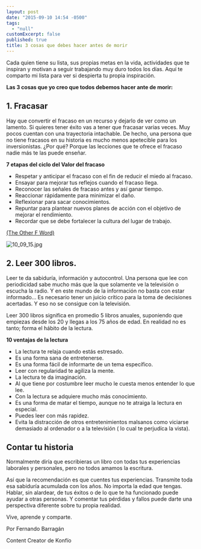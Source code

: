 ```yaml
---
layout: post
date: "2015-09-10 14:54 -0500"
tags: 
  - "null"
customExcerpt: false
published: true
title: 3 cosas que debes hacer antes de morir
---
```



Cada quien tiene su lista, sus propias metas en la vida, actividades que te inspiran y motivan a seguir trabajando muy duro todos los días. Aquí te comparto mi lista para ver si despierta tu propia inspiración.

**Las 3 cosas que yo creo que todos debemos hacer ante de morir:**

## 1. Fracasar

Hay que convertir el fracaso en un recurso y dejarlo de ver como un lamento. Si quieres tener éxito vas a tener que fracasar varias veces. Muy pocos cuentan con una trayectoria intachable. De hecho, una persona que no tiene fracasos en su historia es mucho menos apetecible para los inversionistas. ¿Por qué? Porque las lecciones que te ofrece el fracaso nadie más te las puede enseñar. 

**7 etapas del ciclo del Valor del fracaso**

- Respetar y anticipar el fracaso con el fin de reducir el miedo al fracaso.
- Ensayar para mejorar tus reflejos cuando el fracaso llega.
- Reconocer las señales de fracaso antes y así ganar tiempo.
- Reaccionar rápidamente para minimizar el daño.
- Reflexionar para sacar conocimientos.
- Repuntar para plantear nuevos planes de acción con el objetivo de mejorar el rendimiento.
- Recordar que se debe fortalecer la cultura del lugar de trabajo.

[(The Other F Word)](http://theotherfwordbook.com/)

![10_09_15.jpg]({{site.baseurl}}/img/10_09_15.jpg)

## 2. Leer 300 libros.

Leer te da sabiduría, información y autocontrol. Una persona que lee con periodicidad sabe mucho más que la que solamente ve la televisión o escucha la radio. Y en este mundo de la información no basta con estar informado… Es necesario tener un juicio crítico para la toma de decisiones acertadas. Y eso no se consigue con la televisión.

Leer 300 libros significa en promedio 5 libros anuales, suponiendo que empiezas desde los 20 y llegas a los 75 años de edad. En realidad no es tanto; forma el hábito de la lectura. 

**10 ventajas de la lectura**

- La lectura te relaja cuando estás estresado.
- Es una forma sana de entretenerse.
- Es una forma fácil de informarte de un tema específico.
- Leer con regularidad te agiliza la mente.
- La lectura te da imaginación.
- Al que tiene por costumbre leer mucho le cuesta menos entender lo que lee.
- Con la lectura se adquiere mucho más conocimiento.
- Es una forma de matar el tiempo, aunque no te atraiga la lectura en especial.
- Puedes leer con más rapidez.
- Evita la distracción de otros entretenimientos malsanos como viciarse demasiado al ordenador o a la televisión ( lo cual te perjudíca la vista).

## Contar tu historia

Normalmente diría que escribieras un libro con todas tus experiencias laborales y personales, pero no todos amamos la escritura.

Así que la recomendación es que cuentes tus experiencias. Transmite toda esa sabiduría acumulada con los años. No importa la edad que tengas. Hablar, sin alardear, de tus éxitos o de lo que te ha funcionado puede ayudar a otras personas. Y comentar tus pérdidas y fallos puede darte una perspectiva diferente sobre tu propia realidad. 

Vive, aprende y comparte.

Por Fernando Barragán 

Content Creator de Konfío
